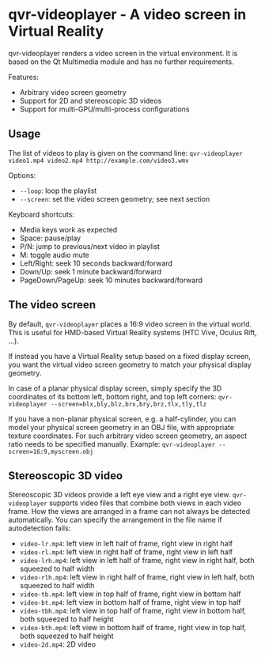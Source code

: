 # qvr-videoplayer - A video screen in Virtual Reality

qvr-videoplayer renders a video screen in the virtual environment.
It is based on the Qt Multimedia module and has no further requirements.

Features:
* Arbitrary video screen geometry
* Support for 2D and stereoscopic 3D videos
* Support for multi-GPU/multi-process configurations

## Usage

The list of videos to play is given on the command line:
`qvr-videoplayer video1.mp4 video2.mp4 http://example.com/video3.wmv`

Options:
* `--loop`: loop the playlist
* `--screen`: set the video screen geometry; see next section

Keyboard shortcuts:
* Media keys work as expected
* Space: pause/play
* P/N: jump to previous/next video in playlist
* M: toggle audio mute
* Left/Right: seek 10 seconds backward/forward
* Down/Up: seek 1 minute backward/forward
* PageDown/PageUp: seek 10 minutes backward/forward

## The video screen

By default, `qvr-videoplayer` places a 16:9 video screen in the virtual world.
This is useful for HMD-based Virtual Reality systems (HTC Vive, Oculus Rift,
...).

If instead you have a Virtual Reality setup based on a fixed display screen,
you want the virtual video screen geometry to match your physical display
geometry.

In case of a planar physical display screen, simply specify the 3D coordinates
of its bottom left, bottom right, and top left corners:
`qvr-videoplayer --screen=blx,bly,blz,brx,bry,brz,tlx,tly,tlz`

If you have a non-planar physical screen, e.g. a half-cylinder, you can model
your physical screen geometry in an OBJ file, with appropriate texture
coordinates. For such arbitrary video screen geometry, an aspect ratio needs to
be specified manually. Example:
`qvr-videoplayer --screen=16:9,myscreen.obj`

## Stereoscopic 3D video

Stereoscopic 3D videos provide a left eye view and a right eye view. `qvr-videoplayer`
supports video files that combine both views in each video frame. How the views
are arranged in a frame can not always be detected automatically. You can specify
the arrangement in the file name if autodetection fails:
* `video-lr.mp4`: left view in left half of frame, right view in right half
* `video-rl.mp4`: left view in right half of frame, right view in left half
* `video-lrh.mp4`: left view in left half of frame, right view in right half, both squeezed to half width
* `video-rlh.mp4`: left view in right half of frame, right view in left half, both squeezed to half width
* `video-tb.mp4`: left view in top half of frame, right view in bottom half
* `video-bt.mp4`: left view in bottom half of frame, right view in top half
* `video-tbh.mp4`: left view in top half of frame, right view in bottom half, both squeezed to half height
* `video-bth.mp4`: left view in bottom half of frame, right view in top half, both squeezed to half height
* `video-2d.mp4`: 2D video
